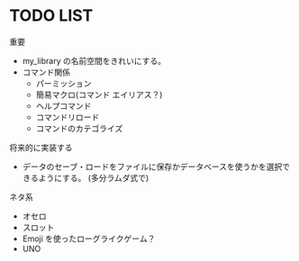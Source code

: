 # TODO LIST

重要

- my_library の名前空間をきれいにする。
- コマンド関係
  - パーミッション
  - 簡易マクロ(コマンド エイリアス？)
  - ヘルプコマンド
  - コマンドリロード
  - コマンドのカテゴライズ

将来的に実装する

- データのセーブ・ロードをファイルに保存かデータベースを使うかを選択できるようにする。 (多分ラムダ式で)

ネタ系

- オセロ
- スロット
- Emoji を使ったローグライクゲーム？
- UNO
